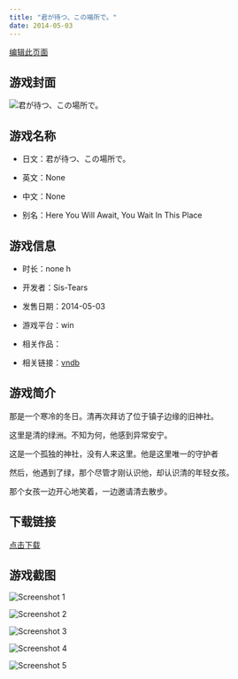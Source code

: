 ```yaml
---
title: "君が待つ、この場所で。"
date: 2014-05-03
---
```

[编辑此页面](https://github.com/ACG-3/ADV3-source/blob/main/source/_posts/games/%E5%90%9B%E3%81%8C%E5%BE%85%E3%81%A4%E3%80%81%E3%81%93%E3%81%AE%E5%A0%B4%E6%89%80%E3%81%A7%E3%80%82.md)

## 游戏封面

![君が待つ、この場所で。](https%3A//pan.timero.xyz/onedrive/img_lib_001/%E5%90%9B%E3%81%8C%E5%BE%85%E3%81%A4%E3%80%81%E3%81%93%E3%81%AE%E5%A0%B4%E6%89%80%E3%81%A7%E3%80%82_cover.avif)


## 游戏名称

- 日文：君が待つ、この場所で。
- 英文：None
- 中文：None

- 别名：Here You Will Await, You Wait In This Place


## 游戏信息

- 时长：none h
- 开发者：Sis-Tears
- 发售日期：2014-05-03
- 游戏平台：win
- 相关作品：

- 相关链接：[vndb](https://vndb.org/v23197)


## 游戏简介

那是一个寒冷的冬日。清再次拜访了位于镇子边缘的旧神社。

这里是清的绿洲。不知为何，他感到异常安宁。

这是一个孤独的神社，没有人来这里。他是这里唯一的守护者

然后，他遇到了绿，那个尽管才刚认识他，却认识清的年轻女孩。

那个女孩一边开心地笑着，一边邀请清去散步。




## 下载链接

[点击下载](https://pan.timero.xyz/onedrive/adv_lib_001/%E5%90%9B%E3%81%8C%E5%BE%85%E3%81%A4%E3%80%81%E3%81%93%E3%81%AE%E5%A0%B4%E6%89%80%E3%81%A7%E3%80%82)


## 游戏截图


![Screenshot 1](https%3A//pan.timero.xyz/onedrive/img_lib_001/%E5%90%9B%E3%81%8C%E5%BE%85%E3%81%A4%E3%80%81%E3%81%93%E3%81%AE%E5%A0%B4%E6%89%80%E3%81%A7%E3%80%82_Screenshot_1.avif)

![Screenshot 2](https%3A//pan.timero.xyz/onedrive/img_lib_001/%E5%90%9B%E3%81%8C%E5%BE%85%E3%81%A4%E3%80%81%E3%81%93%E3%81%AE%E5%A0%B4%E6%89%80%E3%81%A7%E3%80%82_Screenshot_2.avif)

![Screenshot 3](https%3A//pan.timero.xyz/onedrive/img_lib_001/%E5%90%9B%E3%81%8C%E5%BE%85%E3%81%A4%E3%80%81%E3%81%93%E3%81%AE%E5%A0%B4%E6%89%80%E3%81%A7%E3%80%82_Screenshot_3.avif)

![Screenshot 4](https%3A//pan.timero.xyz/onedrive/img_lib_001/%E5%90%9B%E3%81%8C%E5%BE%85%E3%81%A4%E3%80%81%E3%81%93%E3%81%AE%E5%A0%B4%E6%89%80%E3%81%A7%E3%80%82_Screenshot_4.avif)

![Screenshot 5](https%3A//pan.timero.xyz/onedrive/img_lib_001/%E5%90%9B%E3%81%8C%E5%BE%85%E3%81%A4%E3%80%81%E3%81%93%E3%81%AE%E5%A0%B4%E6%89%80%E3%81%A7%E3%80%82_Screenshot_5.avif)

